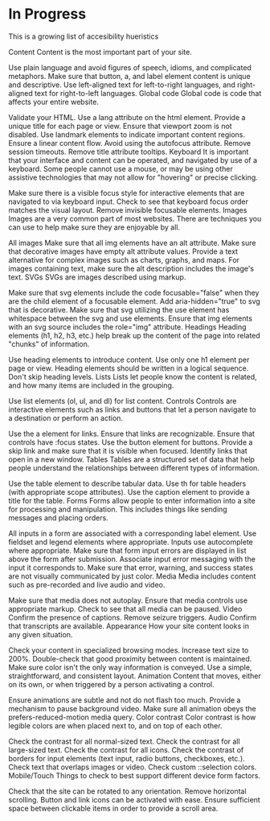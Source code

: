 # In Progress

This is a growing list of accesibility hueristics  

Content
Content is the most important part of your site.

 Use plain language and avoid figures of speech, idioms, and complicated metaphors.
 Make sure that button, a, and label element content is unique and descriptive.
 Use left-aligned text for left-to-right languages, and right-aligned text for right-to-left languages.
Global code
Global code is code that affects your entire website.

 Validate your HTML.
 Use a lang attribute on the html element.
 Provide a unique title for each page or view.
 Ensure that viewport zoom is not disabled.
 Use landmark elements to indicate important content regions.
 Ensure a linear content flow.
 Avoid using the autofocus attribute.
 Remove session timeouts.
 Remove title attribute tooltips.
Keyboard
It is important that your interface and content can be operated, and navigated by use of a keyboard. Some people cannot use a mouse, or may be using other assistive technologies that may not allow for "hovering" or precise clicking.

 Make sure there is a visible focus style for interactive elements that are navigated to via keyboard input.
 Check to see that keyboard focus order matches the visual layout.
 Remove invisible focusable elements.
Images
Images are a very common part of most websites. There are techniques you can use to help make sure they are enjoyable by all.

All images
 Make sure that all img elements have an alt attribute.
 Make sure that decorative images have empty alt attribute values.
 Provide a text alternative for complex images such as charts, graphs, and maps.
 For images containing text, make sure the alt description includes the image's text.
SVGs
SVGs are images described using markup.

 Make sure that svg elements include the code focusable="false" when they are the child element of a focusable element.
 Add aria-hidden="true" to svg that is decorative.
 Make sure that svg utilizing the use element has whitespace between the svg and use elements.
 Ensure that img elements with an svg source includes the role="img" attribute.
Headings
Heading elements (h1, h2, h3, etc.) help break up the content of the page into related "chunks" of information.

 Use heading elements to introduce content.
 Use only one h1 element per page or view.
 Heading elements should be written in a logical sequence.
 Don't skip heading levels.
Lists
Lists let people know the content is related, and how many items are included in the grouping.

 Use list elements (ol, ul, and dl) for list content.
Controls
Controls are interactive elements such as links and buttons that let a person navigate to a destination or perform an action.

 Use the a element for links.
 Ensure that links are recognizable.
 Ensure that controls have :focus states.
 Use the button element for buttons.
 Provide a skip link and make sure that it is visible when focused.
 Identify links that open in a new window.
Tables
Tables are a structured set of data that help people understand the relationships between different types of information.

 Use the table element to describe tabular data.
 Use th for table headers (with appropriate scope attributes).
 Use the caption element to provide a title for the table.
Forms
Forms allow people to enter information into a site for processing and manipulation. This includes things like sending messages and placing orders.

 All inputs in a form are associated with a corresponding label element.
 Use fieldset and legend elements where appropriate.
 Inputs use autocomplete where appropriate.
 Make sure that form input errors are displayed in list above the form after submission.
 Associate input error messaging with the input it corresponds to.
 Make sure that error, warning, and success states are not visually communicated by just color.
Media
Media includes content such as pre-recorded and live audio and video.




Make sure that media does not autoplay.
 Ensure that media controls use appropriate markup.
 Check to see that all media can be paused.
Video
 Confirm the presence of captions.
 Remove seizure triggers.
Audio
 Confirm that transcripts are available.
Appearance
How your site content looks in any given situation.

 Check your content in specialized browsing modes.
 Increase text size to 200%.
 Double-check that good proximity between content is maintained.
 Make sure color isn't the only way information is conveyed.
 Use a simple, straightforward, and consistent layout.
Animation
Content that moves, either on its own, or when triggered by a person activating a control.

 Ensure animations are subtle and not do not flash too much.
 Provide a mechanism to pause background video.
 Make sure all animation obeys the prefers-reduced-motion media query.
Color contrast
Color contrast is how legible colors are when placed next to, and on top of each other.

 Check the contrast for all normal-sized text.
 Check the contrast for all large-sized text.
 Check the contrast for all icons.
 Check the contrast of borders for input elements (text input, radio buttons, checkboxes, etc.).
 Check text that overlaps images or video.
 Check custom ::selection colors.
Mobile/Touch
Things to check to best support different device form factors.

 Check that the site can be rotated to any orientation.
 Remove horizontal scrolling.
 Button and link icons can be activated with ease.
 Ensure sufficient space between clickable items in order to provide a scroll area.
